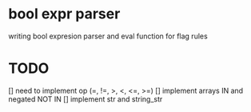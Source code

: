 # bool expr parser

writing bool expresion parser and eval function for flag rules

# TODO

[] need to implement op (=, !=, >, <, <=, >=)
[] implement arrays IN and negated NOT IN
[] implement str and string_str